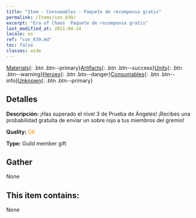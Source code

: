 ```yaml
---
title: "Item - Consumables - Paquete de recompensa gratis"
permalink: /Items/con_839/
excerpt: "Era of Chaos  Paquete de recompensa gratis"
last_modified_at: 2021-04-14
locale: es
ref: "con_839.md"
toc: false
classes: wide
---
```

 [Materials](/es/Items/){: .btn .btn--primary}[Artifacts](/es/Items/Artifacts/){: .btn .btn--success}[Units](/es/Items/Units/){: .btn .btn--warning}[Heroes](/es/Items/Heroes/){: .btn .btn--danger}[Consumables](/es/Items/Consumables/){: .btn .btn--info}[Unknown](/es/Items/Unknown/){: .btn .btn--primary}

## Detalles
 **Descripción:** ¡Has superado el nivel 3 de Prueba de Ángeles! ¡Recibes una probabilidad gratuita de enviar un sobre rojo a tus miembros del gremio!

 **Quality:** <span style="color: #FF8C00">OK</span>

 **Type:** Guild member gift

## Gather

  None

## This item contains:

  None

